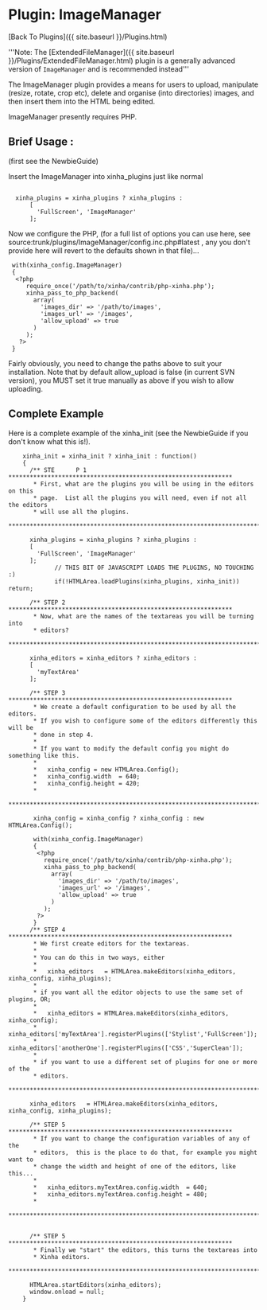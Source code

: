 # Plugin: ImageManager
[Back To Plugins]({{ site.baseurl }}/Plugins.html)

'''Note: The [ExtendedFileManager]({{ site.baseurl }}/Plugins/ExtendedFileManager.html) plugin is a generally advanced version of `ImageManager` and is recommended instead'''

The ImageManager plugin provides a means for users to upload, manipulate (resize, rotate, crop etc), delete and organise (into directories) images, and then insert them into the HTML being edited.

ImageManager presently requires PHP.

## Brief Usage :
(first see the NewbieGuide)

Insert the ImageManager into xinha_plugins just like normal
```

  xinha_plugins = xinha_plugins ? xinha_plugins :
      [
        'FullScreen', 'ImageManager'
      ];

```

Now we configure the PHP, (for a full list of options you can use here, see source:trunk/plugins/ImageManager/config.inc.php#latest , any you don't provide here will revert to the defaults shown in that file)...

```
 with(xinha_config.ImageManager)
 {
  <?php
     require_once('/path/to/xinha/contrib/php-xinha.php');
     xinha_pass_to_php_backend(
       array(
         'images_dir' => '/path/to/images', 
         'images_url' => '/images',
         'allow_upload' => true
       )
     ); 
   ?>
 }
```

Fairly obviously, you need to change the paths above to suit your installation.  Note that by default allow_upload is false (in current SVN version), you MUST set it true manually as above if you wish to allow uploading.

## Complete Example
Here is a complete example of the xinha_init (see the NewbieGuide if you don't know what this is!).
```
    xinha_init = xinha_init ? xinha_init : function()
    {
      /** STE      P 1 ***************************************************************
       * First, what are the plugins you will be using in the editors on this
       * page.  List all the plugins you will need, even if not all the editors
       * will use all the plugins.
       ************************************************************************/

      xinha_plugins = xinha_plugins ? xinha_plugins :
      [
        'FullScreen', 'ImageManager'
      ];
             // THIS BIT OF JAVASCRIPT LOADS THE PLUGINS, NO TOUCHING  :)
             if(!HTMLArea.loadPlugins(xinha_plugins, xinha_init)) return;

      /** STEP 2 ***************************************************************
       * Now, what are the names of the textareas you will be turning into
       * editors?
       ************************************************************************/

      xinha_editors = xinha_editors ? xinha_editors :
      [
        'myTextArea'
      ];

      /** STEP 3 ***************************************************************
       * We create a default configuration to be used by all the editors.
       * If you wish to configure some of the editors differently this will be
       * done in step 4.
       *
       * If you want to modify the default config you might do something like this.
       *
       *   xinha_config = new HTMLArea.Config();
       *   xinha_config.width  = 640;
       *   xinha_config.height = 420;
       *
       *************************************************************************/

       xinha_config = xinha_config ? xinha_config : new HTMLArea.Config();

       with(xinha_config.ImageManager)
       {
        <?php
          require_once('/path/to/xinha/contrib/php-xinha.php');
          xinha_pass_to_php_backend(
            array(
              'images_dir' => '/path/to/images', 
              'images_url' => '/images',
              'allow_upload' => true
            )
          ); 
        ?>
       }
      /** STEP 4 ***************************************************************
       * We first create editors for the textareas.
       *
       * You can do this in two ways, either
       *
       *   xinha_editors   = HTMLArea.makeEditors(xinha_editors, xinha_config, xinha_plugins);
       *
       * if you want all the editor objects to use the same set of plugins, OR;
       *
       *   xinha_editors = HTMLArea.makeEditors(xinha_editors, xinha_config);
       *   xinha_editors['myTextArea'].registerPlugins(['Stylist','FullScreen']);
       *   xinha_editors['anotherOne'].registerPlugins(['CSS','SuperClean']);
       *
       * if you want to use a different set of plugins for one or more of the
       * editors.
       ************************************************************************/

      xinha_editors   = HTMLArea.makeEditors(xinha_editors, xinha_config, xinha_plugins);

      /** STEP 5 ***************************************************************
       * If you want to change the configuration variables of any of the
       * editors,  this is the place to do that, for example you might want to
       * change the width and height of one of the editors, like this...
       *
       *   xinha_editors.myTextArea.config.width  = 640;
       *   xinha_editors.myTextArea.config.height = 480;
       *
       ************************************************************************/


      /** STEP 5 ***************************************************************
       * Finally we "start" the editors, this turns the textareas into
       * Xinha editors.
       ************************************************************************/

      HTMLArea.startEditors(xinha_editors);
      window.onload = null;
    }

```
